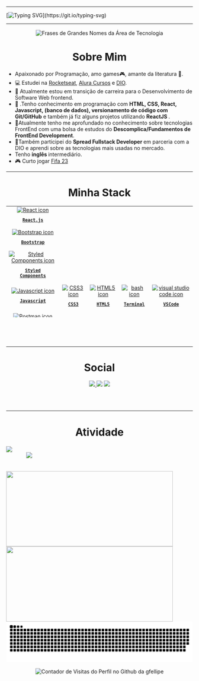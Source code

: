 <link rel="stylesheet" href="https://cdnjs.cloudflare.com/ajax/libs/font-awesome/6.4.2/css/all.min.css" integrity="sha512-z3gLpd7yknf1YoNbCzqRKc4qyor8gaKU1qmn+CShxbuBusANI9QpRohGBreCFkKxLhei6S9CQXFEbbKuqLg0DA==" crossorigin="anonymous" referrerpolicy="no-referrer" />


 <hr>
 
[![Typing SVG](https://readme-typing-svg.herokuapp.com?font=Mouse+Memoirs&size=65&pause=500&color=bf91f3&vCenter=true&width=600&height=70&lines=Hi+There!!!!;I+am+Gabriel+Fellipe+.;FrontEnd+developer.)](https://git.io/typing-svg)

 <hr>
 <div align="center">
  <img align="center" alt="Frases de Grandes Nomes da Área de Tecnologia" src="https://quotes-github-readme.vercel.app/api?type=horizontal&theme=tokyonight" />
 </div>
<h1 align="center"> Sobre Mim </h1>

<ul align="left">
  <li> Apaixonado por Programação, amo games🎮, amante da literatura 📖.</li>
  <li>💻 Estudei na <a href="https://github.com/Rocketseat" target="_blank">Rocketseat</a>, <a href="https://github.com/alura-cursos" target="_blank">Alura Cursos</a> e <a href="https://www.dio.me" target="_blank">DIO</a>. 
  <li>🔭 Atualmente estou em transição de carreira para o Desenvolvimento de Software Web frontend.</li>
  <li>🔮 .Tenho conhecimento em programação com <strong> HTML, CSS, React, Javascript, (banco de dados), versionamento de código com Git/GitHub</strong> e também já fiz alguns projetos utilizando <strong> ReactJS </strong>. </li>
  <li>🚀Atualmente tenho me aprofundado no conhecimento sobre tecnologias FrontEnd com uma bolsa de estudos do <strong> Descomplica/Fundamentos de FrontEnd Development</strong>. </li>
  <li>🚀Também participei do <strong>Spread Fullstack Developer </strong> em parceria com a DIO e aprendi sobre as tecnologias mais usadas no mercado.
 
   <li> Tenho <strong> inglês </strong> intermediário.</li>
  <li>🎮 Curto jogar <a href="https://www.ea.com/pt-br/games/fifa/fifa-23">Fifa 23</a></li>
  </ul>
 
    
<hr/>

<h1 align="center"> Minha Stack </h1>

<table align="center" height="300px">
  <tr>
    <td align="center">
      <a href="https://pt-br.reactjs.org/">
        <img src="https://skillicons.dev/icons?i=react" width="65px" alt="React icon"/><br/>
        <sub>
          <b>
            <pre>React.js</pre>
          </b>
        </sub>
      </a>
    </td>
  </tr>
    <tr>
    <td align="center">
      <a href="https://getbootstrap.com/">
      <img src="https://skillicons.dev/icons?i=bootstrap" width="65px" alt="Bootstrap icon"/><br/>
      <sub>
        <b>
          <pre>Bootstrap</pre>
        </b>
      </sub>
      </a>
    </td>
  </tr>
  <tr>    
    <td align="center">
      <a href="https://styled-components.com/">
        <img src="https://skillicons.dev/icons?i=styledcomponents" width="60px" alt="Styled Components icon"/><br/>
        <sub>
          <b>
            <pre>Styled<br/>Components</pre>
          </b>
        </sub>
      </a>
    </td>
  </tr>
  <tr>
    <td align="center">
      <a href="https://developer.mozilla.org/en-US/docs/Web/JavaScript/">
        <img src="https://skillicons.dev/icons?i=js" width="65px" alt="Javascript icon"/><br/>
        <sub>
          <b>
            <pre>Javascript</pre>
          </b>
        </sub>
      </a>
    </td>
    <td align="center">
      <a href="https://developer.mozilla.org/en-US/docs/Web/CSS/">
        <img src="https://skillicons.dev/icons?i=css" width="65px" alt="CSS3 icon"/><br/>
        <sub>
          <b>
            <pre>CSS3</pre>
          </b>
        </sub>
      </a>
    </td>
    <td align="center">
      <a href="https://developer.mozilla.org/en-US/docs/Web/HTML/">
        <img src="https://skillicons.dev/icons?i=html" width="65px" alt="HTML5 icon"/><br/>
        <sub>
          <b>
            <pre>HTML5</pre>
          </b>
        </sub>
      </a>
    </td>
    <td align="center">
      <a href="https://ohmyz.sh/">
        <img src="https://skillicons.dev/icons?i=bash" width="65px" alt="bash icon"/><br/>
        <sub>
          <b>
            <pre>Terminal</pre>
          </b>
        </sub>
      </a>
    </td>
    <td align="center">
      <a href="https://code.visualstudio.com/">
        <img src="https://skillicons.dev/icons?i=vscode" width="65px" alt="visual studio code icon"/><br/>
        <sub>
          <b>
            <pre>VSCode</pre>
          </b>
        </sub>
      </a>
    </td>
    </tr>
     <tr>
         <td align="center">
      <a href="https://www.postman.com/">
        <img src="https://skillicons.dev/icons?i=postman" width="65px" alt="Postman icon"/><br/>
        <sub>
          <b>
            <pre>Postman</pre>
          </b>
        </sub>
      </a>
    </td>
    </tr>
</table>

<br/><br/><br/>
<hr/>
<h1 align="center"> Social </h1>
<p align="center" >
<a href="https://www.linkedin.com/in/gabriel-fellipe/">
<img height="50px" src="https://img.shields.io/badge/-LinkedIn-000?style=for-the-badge&logo=linkedin&logoColor=FF00F6&color:FFF">
</a>
<a href="https://www.instagram.com/gfellipe13/">
<img height="50px"  src="https://img.shields.io/badge/-Instagram-000?style=for-the-badge&logo=instagram&logoColor=FF00F6&color:FFF"></a>
 <a href="mailto:g-fellipe@hotmail.com">
<img height="50px" src="https://img.shields.io/badge/-Email-000?style=for-the-badge&logo=microsoft-outlook&logoColor=FF00F6&color:FFF">
</a>
</p>
<br/><br/>
<hr/>

<h1 align="center"> Atividade </h1>
<img align="center" src="https://github-readme-activity-graph.vercel.app/graph?username=gfellipe&theme=tokyo-night&hide_border=true&show_icons=true&custom_title=Grafico%20de%20Contribuicao" />

 
<div align="center">
 <img  align="right" width= "450px" src= "https://github-readme-stats.vercel.app/api/top-langs/?username=gfellipe&theme=tokyonight&layout=pie" />
</div>

<div align= "center" >
 <br/><br/><br/>
 <img height="203px" width= "450px" align="left"  src="https://github-readme-stats.vercel.app/api?username=gfellipe&theme=tokyonight&include_all_commits=true&count_private=true&show_icons=true" />  
<img height="203px" width= "450px" align="left" src="https://streak-stats.demolab.com?user=gfellipe&theme=tokyonight" />
</div>


<br/><br/><br/><br/>
 
![snake gif](https://github.com/gfellipe/gfellipe/blob/output/github-contribution-grid-snake-dark.svg)

<div align="center">
  <img src="https://visitor-badge.feriirawann.repl.co/?username=gfellipe&repo=gfellipei&style=for-the-badge&label=Visitantes&logo=OpenTelemetry&color=527BBF&contentType=svg" alt="Contador de Visitas do Perfil no Github da gfellipe" height="40px" />
</div>
